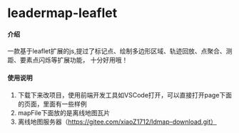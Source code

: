 # leadermap-leaflet

#### 介绍
一款基于leaflet扩展的js,提过了标记点、绘制多边形区域、轨迹回放、点聚合、测距、要素点闪烁等扩展功能，
十分好用哦！

#### 使用说明

1. 下载下来改项目，使用前端开发工具如VSCode打开，可以直接打开page下面的页面，里面有一些样例
2. mapFile下面放的是离线地图瓦片
3. 离线地图服务器（https://gitee.com/xiaoZ1712/ldmap-download.git）